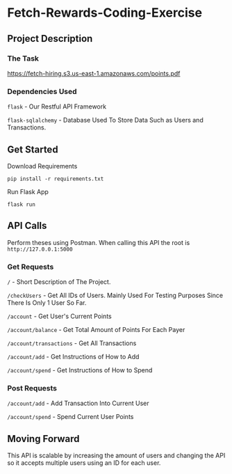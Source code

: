 # Fetch-Rewards-Coding-Exercise
## Project Description
### The Task
https://fetch-hiring.s3.us-east-1.amazonaws.com/points.pdf
### Dependencies Used
`flask` - Our Restful API Framework

`flask-sqlalchemy` - Database Used To Store Data Such as Users and Transactions.
## Get Started
Download Requirements
```
pip install -r requirements.txt
```
Run Flask App
```
flask run
```

## API Calls
Perform theses using Postman.
When calling this API the root is `http://127.0.0.1:5000`
### Get Requests
`/` - Short Description of The Project.

`/checkUsers` - Get All IDs of Users. Mainly Used For Testing Purposes Since There Is Only 1 User So Far.

`/account` - Get User's Current Points

`/account/balance` - Get Total Amount of Points For Each Payer

`/account/transactions` - Get All Transactions

`/account/add` - Get Instructions of How to Add

`/account/spend` - Get Instructions of How to Spend
### Post Requests

`/account/add` - Add Transaction Into Current User

`/account/spend` - Spend Current User Points

## Moving Forward
This API is scalable by increasing the amount of users and changing the API so it accepts multiple users using an ID for each user.